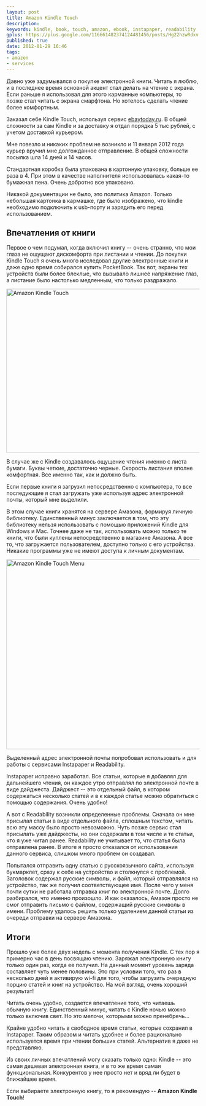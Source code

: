 ```yaml
---
layout: post
title: Amazon Kindle Touch
description: 
keywords: kindle, book, touch, amazon, ebook, instapaper, readability
gplus: https://plus.google.com/116661482374124481456/posts/Hg22hzwRdxv
published: true
date: 2012-01-29 16:46
tags:
- amazon
- services
---
```


Давно уже задумывался о покупке электронной книги. Читать я люблю, и в последнее время основной акцент стал делать на чтение с экрана. Если раньше я использовал для этого карманные компьютеры, то позже стал читать с экрана смарфтона. Но хотелось сделать чтение более комфортным.

Заказал себе Kindle Touch, используя сервис [ebaytoday.ru](http://ebaytoday.ru "EbayToday"). В общей сложности за сам Kindle и за доставку я отдал порядка 5 тыс рублей, с учетом доставкой курьером.

Мне повезло и никаких проблем не возникло и 11 января 2012 года курьер вручил мне долгожданное отправление. В общей сложности посылка шла 14 дней и 14 часов.

Стандартная коробка была упакована в картонную упаковку, больше ее раза в 4. При этом в качестве наполнителя использовалась какая-то бумажная пена. Очень добротно все упаковано.

Никакой документации не было, это политика Amazon. Только небольшая картонка в кармашке, где было изображено, что kindle необходимо подключить к usb-порту и зарядить его перед использованием.

## Впечатления от книги

Первое о чем подумал, когда включил книгу -- очень странно, что мои глаза не ощущают дискомфорта при листании и чтении. До покупки Kindle Touch я очень много исследовал другие электронные книги и даже одно время собирался купить PocketBook. Так вот, экраны тех устройств были более блеклые, что вызывало лишнее напряжение глаз, а листание было настолько медленным, что только раздражало.

<a href="http://www.flickr.com/photos/juev/6780851947/" title="Amazon Kindle Touch by Denis Evsyukov, on Flickr"><img src="http://farm8.staticflickr.com/7159/6780851947_a14015c0cf_z.jpg" width="640" height="427" alt="Amazon Kindle Touch"></a>

В случае же с Kindle создавалось ощущение чтения именно с листа бумаги. Буквы четкие, достаточно черные. Скорость листания вполне комфортная. Все именно так, как и должно быть.

Если первые книги я загрузил непосредственно с компьютера, то все последующие я стал загружать уже используя адрес электронной почты, который мне выделили.

В этом случае книги хранятся на сервере Амазона, формируя личную библиотеку. Единственный минус заключается в том, что эту библиотеку нельзя использовать с помощью приложений Kindle для Windows и Mac. Точнее даже не так, использовать можно только те книги, что были куплены непосредственно в магазине Амазона. А все то, что загружается пользователем, доступно только с его устройства. Никакие программы уже не имеют доступа к личным документам.

<a href="http://www.flickr.com/photos/juev/6780852855/" title="Amazon Kindle Touch Menu by Denis Evsyukov, on Flickr"><img src="http://farm8.staticflickr.com/7161/6780852855_16f0295f62_z.jpg" width="640" height="494" alt="Amazon Kindle Touch Menu"></a>

Выделенный адрес электронной почты попробовал использовать и для работы с сервисами Instapaper и Readability.

Instapaper исправно заработал. Все статьи, которые я добавлял для дальнейшего чтения, он каждое утро отправлял по электронной почте в виде дайджеста. Дайджест -- это отдельный файл, в котором содержаться несколько статей и в к каждой статье можно обратиться с помощью содержания. Очень удобно!

А вот с Readability возникли определенные проблемы. Сначала он мне присылал статьи в виде отдельного файла, сплошным текстом, читать всю эту массу было просто невозможно. Чуть позже сервис стал присылать уже дайджесты, но они содержали в том числе и те статьи, что я уже читал ранее. Readability не учитывает то, что статья была отправлена ранее. В итоге я просто отказался от использования данного сервиса, слишком много проблем он создавал.

Попытался отправить одну статью с русскоязычного сайта, используя букмарклет, сразу к себе на устройство и столкнулся с проблемой. Заголовок содержал русские символы, и файл, который отправлялся на устройство, так же получил соответствующее имя. После чего у меня почти сутки не работала отправка книг по электронной почте. Долго разбирался, что именно произошло. И как оказалось, Амазон просто не смог отправить письмо с файлом, содержащий русские символы в имени. Проблему удалось решить только удалением данной статьи из очереди отправки на сервере Амазона.

## Итоги

Прошло уже более двух недель с момента получения Kindle. С тех пор я примерно час в день посвящаю чтению. Заряжал электронную книгу только один раз, когда ее получил. На данный момент уровень заряда составляет чуть менее половины. Это при условии того, что раз в несколько дней я активирую wi-fi для того, чтобы загрузить очередную порцию статей и книг на устройство. На мой взгляд, очень хороший результат! 

Читать очень удобно, создается впечатление того, что читаешь обычную книгу. Единственный минус, читать с Kindle ночью можно только включив свет. Но это мелочи, которыми можно пренебречь...

Крайне удобно читать в свободное время статьи, которые сохранил в Instapaper. Таким образом и читать удобнее и более рационально используется время при чтении больших статей. Альтернатив я даже не представляю.

Из своих личных впечатлений могу сказать только одно: Kindle -- это самая дешевая электронная книга, и в то же время самая функциональная. Конкурентов у нее просто нет и вряд ли будет в ближайшее время.

Если выбираете электронную книгу, то я рекомендую -- **Amazon Kindle Touch**!
